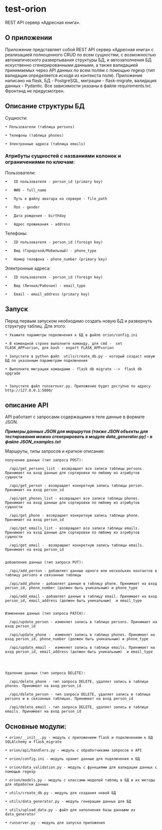 # test-orion 
REST API сервер «Адресная книга».

## О приложении
  Приложение представляет собой REST API сервер «Адресная книга» с реализацией полноценного CRUD по всем сущностям, с возможностью автоматического развертывания структуры БД, и
  автозаполнения БД искуственно сгенерированными данными, а также валидацией принимаемых через API данных по всем полям с помощью regexp (тип валидации определяется исходя из
  контекста поля). 
  Приложение написано на flask, БД - PostgreSQL, миграции - flask-migrate, валидация данных - Pydantic. Все зависимости указаны в файле requirements.txt. Фронтэнд не 
  предусмотрен.
  
## Описание структуры БД
Сущности: 

    • Пользователи (таблица persons)

    • Телефоны (таблица phones)

    • Электронные адреса (таблица emails)

 ### Атрибуты сущностей с названиями колонок и ограничениями по ключам:
Пользователи:

    •	ID пользователя - person_id (primary key)

    •	ФИО - full_name

    •	Путь к файлу аватара на сервере - file_path

    •	Пол - gender

    •	Дата рождения - birthday

    •	Адрес проживания - address

Телефоны:

    •	ID пользователя - person_id (foreign key)

    •	Вид (Городской/Мобильный) - phone_type

    •	Номер телефона - phone_number (primary key)

Электронные адреса:

    •	ID пользователя - person_id (foreign key)

    •	Вид (Личная/Рабочая) - email_type

    •	Email - email_address (primary key)


  ## Запуск
  Перед первым запуском необходимо создать новую БД и развернуть структуру таблиц. Для этого:
  
    • Укажите параметры подключения к БД в файле orion/config.ini

    • В командной строке выполните команду, для cmd -  set FLASK_APP=orion, для bash - export FLASK_APP=orion

    • Запустите в python файл  utils/create_db.py - который создаст новую БД по указанным параметрам подключения

    • Выполните миграции командами - flask db migrate -->  flask db upgrade 


    • Запустите файл runsernver.py. Приложение будет доступно по адресу http://127.0.0.1:5000/


  ## описание API 
  API работает с запросами содержащими в теле данные в формате JSON.
  
  ***Примеры данных JSON для маршрутов (также JSON объекты для тестирования можно сгенерировать в модуле data_generator.py) - в файле JSON_examples.txt***
  
Маршруты, типы запросов и краткое описание:

    получение данных (тип запроса POST):

      /api/get_persons_list - возвращает все записи таблицы persons. Принимает на вход данные для сортировки по любому из атрибутов сущности

      /api/get_person - возвращает конкретную запись таблицы person. Принимает на вход person_id

      /api/get_phones_list - возвращает все записи таблицы phones. Принимает на вход данные для сортировки по любому из атрибутов сущности

      /api/get_phone - возвращает конкретную запись таблицы phone. Принимает на вход person_id

      /api/get_emails_list - возвращает все записи таблицы emails. Принимает на вход данные для сортировки по любому из атрибутов сущности

      /api/get_email -  возвращает конкретную запись таблицы emails. Принимает на вход person_id


    добавление данных (тип запроса PUT):

      /api/add_person - добавляет данные одного или нескольких контактов в таблицу persons и связанные таблицы

      /api/add_phone - добавляет данные в таблицу phone. Принимает на вход person_id, phone_number (должен быть уникальным) и phone_type 

      /api/add_email - добавляет данные в таблицу email. Принимает на вход person_id, email_address (должен быть уникальным)  и email_type


    Изменение данных (тип запроса PATCH):

      /api/update_person - изменяет запись в таблице persons. Принимает на вход person_id

      /api/update_phone -  изменяет запись в таблице phones. Принимает на вход person_id, phone_number (должен быть уникальным) и phone_type

      /api/update_email -  изменяет запись в таблице emails. Принимает на вход person_id, email_address (должен быть уникальным)  и email_type

      


    Удаление данных (тип запроса DELETE): 

      /api/delete_phone - тип запроса DELETE, удаляет запись в таблице phones. Принимает на вход person_id
      
      /api/delete_person - тип запроса DELETE, удаляет запись в таблице persons и в связанных таблицах. Принимает на вход person_id

      /api/delete_email - тип запроса DELETE, удаляет запись в таблице emails. Принимает на вход person_id


## Основные модули:

    • orion/__init__.py - модуль с приложением flask и подключением к БД SQLAlchemy и flask_migrate

    • orion/api/handlers.py - модуль с обработчиками запросов к API

    • orion/config.ini - модуль хранит данные для подключения к БД

    • orion/data_validation.py - модуль с функциями для валидации данных с помощью regexp

    • orion/models.py - модуль с классами моделей таблиц в БД и их методы для обработки данных

    • utils/create_db.py - модуль для создания новой БД

    • utils/data_generator.py - модуль генерации данных для БД

    • utils/upload_data.py - файл для наполнения базы данными из data_generator
    
    • runserver.py - модуль для запуска приложения






  
  
  
  
  
  
  
  
  
  
  
  
  
  
  
  
